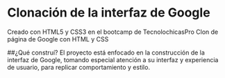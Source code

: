 # Clonación de la interfaz de Google
Creado con HTML5 y CSS3 en el bootcamp de TecnolochicasPro
Clon de página de Google con HTML y CSS

##¿Qué construí?
El proyecto está enfocado en la construcción de la interfaz de Google, tomando especial atención a su interfaz y experiencia de usuario, para replicar comportamiento y estilo. 

